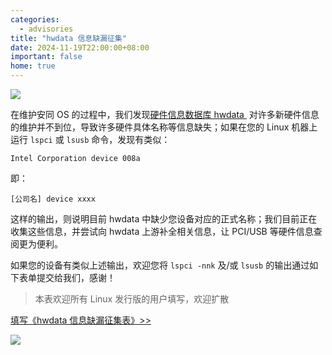 ```yaml
---
categories:
  - advisories
title: "hwdata 信息缺漏征集"
date: 2024-11-19T22:00:00+08:00
important: false
home: true
---
```


![](/assets/news/hwdata-missing.png)

在维护安同 OS 的过程中，我们发现[硬件信息数据库 hwdata ](https://github.com/vcrhonek/hwdata) 对许多新硬件信息的维护并不到位，导致许多硬件具体名称等信息缺失；如果在您的 Linux 机器上运行 `lspci` 或 `lsusb` 命令，发现有类似：
```
Intel Corporation device 008a
```
即：
```
[公司名] device xxxx
```
这样的输出，则说明目前 hwdata 中缺少您设备对应的正式名称；我们目前正在收集这些信息，并尝试向 hwdata 上游补全相关信息，让 PCI/USB 等硬件信息查阅更为便利。

如果您的设备有类似上述输出，欢迎您将 `lspci -nnk` 及/或 `lsusb` 的输出通过如下表单提交给我们，感谢！

> 本表欢迎所有 Linux 发行版的用户填写，欢迎扩散

[填写《hwdata 信息缺漏征集表》>>](https://f.wps.cn/g/CVMkcGLP/)

![](/assets/news/hwdata-missing-qr.png)
